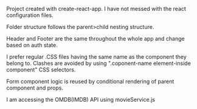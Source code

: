 Project created with create-react-app. I have not messed with the react configuration files.

Folder structure follows the parent>child nesting structure.

Header and Footer are the same throughout the whole app and change based on auth state.

I prefer regular .CSS files having the same name as the component they belong to. Clashes are avoided by using ".coponent-name element-inside component" CSS selectors.

Form component logic is reused by conditional rendering of parent component and props.

I am accessing the OMDB(IMDB) API using movieService.js

